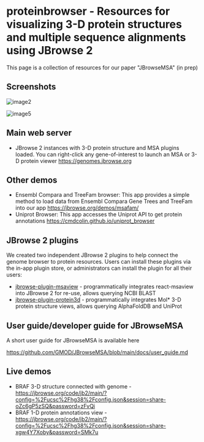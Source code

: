 # proteinbrowser - Resources for visualizing 3-D protein structures and multiple sequence alignments using JBrowse 2

This page is a collection of resources for our paper "JBrowseMSA" (in prep)

## Screenshots

![image2](https://github.com/user-attachments/assets/a9ac296c-e2fe-41c7-bf7d-d519548eb046)

![image5](https://github.com/user-attachments/assets/7f52de03-0a2b-47fb-95f6-bb4505185487)

## Main web server

- JBrowse 2 instances with 3-D protein structure and MSA plugins loaded. You can
  right-click any gene-of-interest to launch an MSA or 3-D protein viewer
  https://genomes.jbrowse.org

## Other demos

- Ensembl Compara and TreeFam browser: This app provides a simple method to load
  data from Ensembl Compara Gene Trees and TreeFam into our app
  https://jbrowse.org/demos/msafam/
- Uniprot Browser: This app accesses the Uniprot API to get protein annotations
  https://cmdcolin.github.io/uniprot_browser

## JBrowse 2 plugins

We created two independent JBrowse 2 plugins to help connect the genome browser
to protein resources. Users can install these plugins via the in-app plugin
store, or administrators can install the plugin for all their users:

- [jbrowse-plugin-msaview](https://github.com/GMOD/jbrowse-plugin-msaview) -
  programmatically integrates react-msaview into JBrowse 2 for re-use, allows
  querying NCBI BLAST
- [jbrowse-plugin-protein3d](https://github.com/GMOD/jbrowse-plugin-protein3d) -
  programmatically integrates Mol\* 3-D protein structure views, allows querying
  AlphaFoldDB and UniProt

## User guide/developer guide for JBrowseMSA

A short user guide for JBrowseMSA is available here

https://github.com/GMOD/JBrowseMSA/blob/main/docs/user_guide.md

## Live demos

- BRAF 3-D structure connected with genome -
  https://jbrowse.org/code/jb2/main/?config=%2Fucsc%2Fhg38%2Fconfig.json&session=share-oZc6gP5zSQ&password=zFvQi
- BRAF 1-D protein annotations view -
  https://jbrowse.org/code/jb2/main/?config=%2Fucsc%2Fhg38%2Fconfig.json&session=share-xgw4Y7Xoby&password=SMk7u
